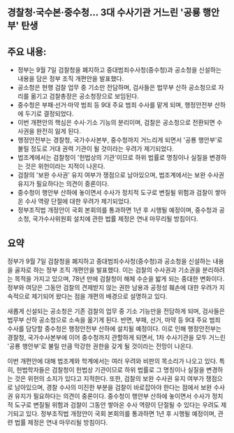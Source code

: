 ## 경찰청·국수본·중수청… 3대 수사기관 거느린 '공룡 행안부' 탄생

## 주요 내용:
*   정부는 9월 7일 검찰청을 폐지하고 중대범죄수사청(중수청)과 공소청을 신설하는 내용을 담은 정부 조직 개편안을 발표했다.
*   공소청은 현행 검찰 업무 중 기소만 전담하며, 검사들은 법무부 산하 공소청으로 자리를 옮기고 검찰총장은 공소청장으로 보임된다.
*   중수청은 부패·선거·마약 범죄 등 9대 주요 범죄 수사를 맡게 되며, 행정안전부 산하에 두기로 결정되었다.
*   이번 개편안의 핵심은 수사·기소 기능의 분리이며, 검찰은 공소청으로 전환되면 수사권을 완전히 잃게 된다.
*   행정안전부는 경찰청, 국가수사본부, 중수청까지 거느리게 되면서 '공룡 행안부'로 불릴 정도로 거대 권력 기관이 될 것이라는 우려가 제기되었다.
*   법조계에서는 검찰청이 '헌법상의 기관'이므로 하위 법률로 명칭이나 실질을 변경하는 것은 위헌이라는 지적이 나온다.
*   검찰의 '보완 수사권' 유지 여부가 쟁점으로 남아있으며, 법조계에서는 보완 수사권 유지가 필요하다는 의견이 중론이다.
*   중수청이 행안부 산하에 놓이면서 수사가 정치적 도구로 변질될 위험과 검찰이 쌓아온 수사 역량 단절에 대한 우려가 제기되었다.
*   정부조직법 개정안이 국회 본회의를 통과하면 1년 후 시행될 예정이며, 중수청과 공소청, 국가수사위원회 설치에 관한 법률 제정은 연내 마무리될 방침이다.

## 요약

정부가 9월 7일 검찰청을 폐지하고 중대범죄수사청(중수청)과 공소청을 신설하는 내용을 골자로 하는 정부 조직 개편안을 발표했다. 이는 검찰의 수사권과 기소권을 분리하려는 목적을 가지고 있으며, 78년 만에 검찰청이 해체 수순을 밟게 되는 중대한 변화이다. 정부와 여당은 그동안 검찰의 견제받지 않는 권한 남용과 공정성 훼손에 대한 우려가 지속적으로 제기되어 왔다는 점을 개편의 배경으로 설명하고 있다.

새롭게 신설되는 공소청은 기존 검찰의 업무 중 기소 기능만을 전담하게 되며, 검사들은 법무부 산하 공소청으로 소속을 옮기게 된다. 반면, 부패, 선거, 마약 등 9대 주요 범죄 수사를 담당할 중수청은 행정안전부 산하에 설치될 예정이다. 이로 인해 행정안전부는 경찰청, 국가수사본부에 이어 중수청까지 관할하게 되면서, 1차 수사기관을 모두 거느린 '공룡 행안부'로 불릴 만큼 막강한 권한을 갖게 될 것이라는 전망이 나온다.

이번 개편안에 대해 법조계와 학계에서는 여러 우려와 비판의 목소리가 나오고 있다. 특히, 헌법학자들은 검찰청이 헌법상 기관이므로 하위 법률로 그 명칭이나 실질을 변경하는 것은 위헌의 소지가 있다고 지적한다. 또한, 검찰의 보완 수사권 유지 여부가 쟁점으로 남아있으며, 경찰 수사의 미진한 부분을 검찰이 바로잡아야 한다는 점에서 보완 수사권 유지가 필요하다는 의견이 중론이다. 중수청이 행안부 산하에 놓이면서 수사가 정치적 도구로 변질될 위험과 검찰이 그동안 쌓아온 수사 역량이 단절될 수 있다는 우려도 제기되고 있다. 정부조직법 개정안이 국회 본회의를 통과하면 1년 후 시행될 예정이며, 관련 법률 제정은 연내 마무리될 방침이다.